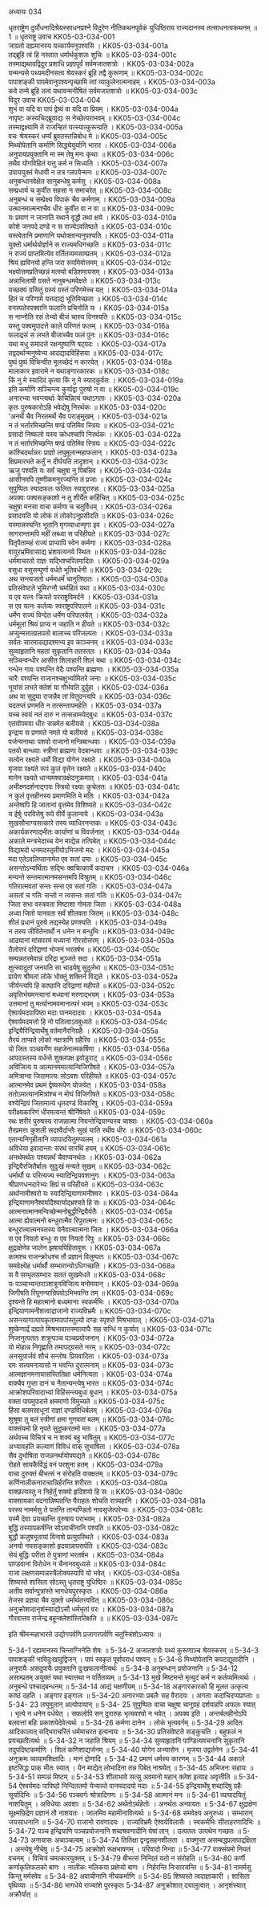 अध्यायः 034

धृतराष्ट्रेण दुर्योधनादिश्रेयस्साधनप्रश्ने विदुरेण नीतिकथनपूर्वकं युधिष्ठिराय राज्यदानस्य तत्साधनत्वकथनम् ॥ 1 ॥
धृतराष्ट्र उवाच 	KK05-03-034-001  
जाग्रतो दह्यमानस्य यत्कार्यमनुपश्यसि ।	KK05-03-034-001a  
तद्ब्रूहि त्वं हि नस्तात धर्मार्थकुशलः शुचिः ॥	KK05-03-034-001c  
तस्माद्यथावद्विदुर प्रशाधि प्रज्ञापूर्वं सर्वमजातशत्रोः ।	KK05-03-034-002a  
यन्मन्यसे पथ्यमदीनसत्व श्रेयस्करं ब्रूहि तद्वै कुरूणाम् ॥	KK05-03-034-002c  
पापाशङ्की पापमेवानुपश्यन्पृच्छामि त्वां व्याकुलेनात्मनाहम् ।	KK05-03-034-003a  
कवे तन्मे ब्रूहि तत्वं यथावन्मनीषितं सर्वमजातशत्रोः ॥	KK05-03-034-003c  
विदुर उवाच 	KK05-03-034-004  
शुभं वा यदि वा पापं द्वेष्यं वा यदि वा प्रियम् ।	KK05-03-034-004a  
नापृष्टः कस्यचिद्ब्रूयाद्यः स नेच्छेत्पराभवम् ॥	KK05-03-034-004c  
तस्माद्वक्ष्यामि ते राजन्हितं यत्स्यात्कुरून्प्रति ।	KK05-03-034-005a  
वचः श्रेयस्करं धर्म्यं ब्रुवतस्तन्निबोध मे ॥	KK05-03-034-005c  
मिथ्योपेतानि कर्माणि सिद्ध्येयुर्यानि भारत ।	KK05-03-034-006a  
अनुपायप्रयुक्तानि मा स्म तेषु मनः कृथाः ॥	KK05-03-034-006c  
तथैव योगविहितं यत्तु कर्म न सिध्यति ।	KK05-03-034-007a  
उपाययुक्तं मेधावी न तत्र ग्लपयेन्मनः ॥	KK05-03-034-007c  
अनुबन्धानवेक्षेत सानुबन्धेषु कर्मसु ।	KK05-03-034-008a  
सम्प्रधार्य च कुर्वीत सहसा न समाचरेत् ॥	KK05-03-034-008c  
अनुबन्धं च सम्प्रेक्ष्य विपाकं चैव कर्मणाम् ।	KK05-03-034-009a  
उत्थानमात्मनश्चैव धीरः कुर्वीत वा न वा ॥	KK05-03-034-009c  
यः प्रमाणं न जानाति स्थाने वृद्धौ तथा क्षये ।	KK05-03-034-010a  
कोशे जनपदे दण्डे न स राज्येऽवतिष्ठते ॥	KK05-03-034-010c  
यस्त्वेतानि प्रमाणानि यथोक्तान्यनुपश्यति ।	KK05-03-034-011a  
युक्तो धर्मार्थयोर्ज्ञाने स राज्यमधिगच्छति ॥	KK05-03-034-011c  
न राज्यं प्राप्तमित्येव वर्तितव्यमसाम्प्रतम् ।	KK05-03-034-012a  
श्रियं ह्यविनयो हन्ति जरा रूपमिवोत्तमम् ॥	KK05-03-034-012c  
भक्ष्योत्तमप्रतिच्छन्नं मत्स्यो बडिशमायसम् ।	KK05-03-034-013a  
अन्नाभिलाषी ग्रसते नानुबन्धमवेक्षते ॥	KK05-03-034-013c  
यच्छक्यं ग्रसितुं ग्रस्यं ग्रस्तं परिणमेच्च यत् ।	KK05-03-034-014a  
हितं च परिणामे यत्तदाद्यं भूतिमिच्छता ॥	KK05-03-034-014c  
वनस्पतेरपक्वानि फलानि प्रचिनोति यः ।	KK05-03-034-015a  
स नाप्नोति रसं तेभ्यो बीजं चास्य विनश्यति ॥	KK05-03-034-015c  
यस्तु पक्वमुपादत्ते काले परिणतं फलम् ।	KK05-03-034-016a  
फलाद्रसं स लभते बीजाच्चैव फलं पुनः ॥	KK05-03-034-016c  
यथा मधु समादत्ते रक्षन्पुष्पाणि षट्पदः ।	KK05-03-034-017a  
तद्वदर्थान्मनुष्येभ्य आदद्यादविहिंसया ॥	KK05-03-034-017c  
पुष्पं पुष्पं विचिन्वीत मूलच्छेदं न कारयेत् ।	KK05-03-034-018a  
मालाकार इवारामे न यथाङ्गारकारकः ॥	KK05-03-034-018c  
किं नु मे स्यादिदं कृत्वा किं नु मे स्यादकुर्वतः ।	KK05-03-034-019a  
इति कर्माणि सञ्चिन्त्य कुर्याद्वा पुरुषो न वा ॥	KK05-03-034-019c  
अनारभ्या भवन्त्यर्थाः केचिन्नित्यं यथाऽगताः ।	KK05-03-034-020a  
कृतः पुरुषकारोऽहि भवेद्येषु निरर्थकः ॥	KK05-03-034-020c  
\'अनर्थे चैव निरतमर्थे चैव पराङ्मुखम् ।	KK05-03-034-021a  
न तं भर्तारमिच्छन्ति षण्ढं पतिमिव स्त्रियः ॥	KK05-03-034-021c  
प्रसादो निष्फलो यस्य क्रोधश्चापि निरर्थकः ।	KK05-03-034-022a  
न तं भर्तारमिच्छन्ति षण्ढं पतिमिव स्त्रियः ॥	KK05-03-034-022c  
कांश्चिदर्थान्नरः प्राज्ञो लघुमूलान्महाफलान् ।	KK05-03-034-023a  
क्षिप्रमारभते कर्तुं न दीर्घयति तादृशान् ॥	KK05-03-034-023c  
ऋजु पश्यति यः सर्वं चक्षुषा नु पिबन्निव ।	KK05-03-034-024a  
आसीनमपि तूष्णीकमनुरज्यन्ति तं प्रजाः ॥	KK05-03-034-024c  
सुपुष्पितः स्यादफलः फलितः स्याद्दुरारुहः ।	KK05-03-034-025a  
अपक्वः पक्वसङ्काशो न तु शीर्येत कर्हिचित् ॥	KK05-03-034-025c  
चक्षुषा मनसा वाचा कर्मणा च चतुर्विधम् ।	KK05-03-034-026a  
प्रसादयति यो लोकं तं लोकोऽनुप्रसीदति ॥	KK05-03-034-026c  
यस्मात्त्रस्यन्ति भूतानि मृगव्याधान्मृगा इव ।	KK05-03-034-027a  
सागरान्तामपि महीं लब्ध्वा स परिहीयते ॥	KK05-03-034-027c  
पितृपैतामहं राज्यं प्राप्यापि स्वेन कर्मणा ।	KK05-03-034-028a  
वायुरभ्रमिवासाद्य भ्रंशयत्यनये स्थितः ॥	KK05-03-034-028c  
धर्ममाचरतो राज्ञः सद्भिश्चरितमादितः ।	KK05-03-034-029a  
वसुधा वसुसम्पूर्णा वर्धते भूतिवर्धनी ॥	KK05-03-034-029c  
अथ सन्त्यजतो धर्ममधर्मं चानुतिष्ठतः ।	KK05-03-034-030a  
प्रतिसंवेष्टते भूमिरग्नौ चर्माहितं यथा ॥	KK05-03-034-030c  
य एव यत्नः क्रियते परराष्ट्रविमर्दने ।	KK05-03-034-031a  
स एव यत्नः कर्तव्यः स्वराष्ट्रपरिपालने ॥	KK05-03-034-031c  
धर्मेण राज्यं विन्देत धर्मेण परिपालयेत् ।	KK05-03-034-032a  
धर्ममूलां श्रियं प्राप्य न जहाति न हीयते ॥	KK05-03-034-032c  
अप्युन्मत्तात्प्रलपतो बालाच्च परिजल्पतः ।	KK05-03-034-033a  
सर्वतः सारमादद्यादश्मभ्य इव काञ्चनम् ॥	KK05-03-034-033c  
सुव्याहृतानि महतां सुकृतानि ततस्ततः ।	KK05-03-034-034a  
सञ्चिन्वन्धीर आसीत शिलाहारी शिलं यथा ॥	KK05-03-034-034c  
गन्धेन गावः पश्यन्ति वेदैः पश्यन्ति ब्राह्मणाः ।	KK05-03-034-035a  
चारैः पश्यन्ति राजानश्चक्षुर्भ्यामितरे जनाः ॥	KK05-03-034-035c  
भूयांसं लभते क्लेशं या गौर्भवति दुर्दुहा ।	KK05-03-034-036a  
अथ या सुदुघा राजन्नैव तां वितुदन्त्यपि ॥	KK05-03-034-036c  
यदतप्तं प्रणमति न तत्सन्तापमर्हति ।	KK05-03-034-037a  
यच्च स्वयं नतं दारु न तत्सन्नामयेद्बुधः ॥	KK05-03-034-037c  
एतयोपमया धीरः सन्नमेत बलीयसे ।	KK05-03-034-038a  
इन्द्राय स प्रणमते नमते यो बलीयसे ॥	KK05-03-034-038c  
पर्जन्यनाथाः पशवो राजानो मन्त्रिबान्धवाः ।	KK05-03-034-039a  
पतयो बान्धवाः स्त्रीणां ब्राह्मणा वेदबान्धवाः ॥	KK05-03-034-039c  
सत्येन रक्ष्यते धर्मो विद्या योगेन रक्ष्यते ।	KK05-03-034-040a  
मृजया रक्ष्यते रूपं कुलं वृत्तेन रक्ष्यते ॥	KK05-03-034-040c  
मानेन रक्ष्यते धान्यमश्वान्रक्षेदनुक्रमात् ।	KK05-03-034-041a  
अभीक्ष्णदर्शनाद्गावः स्त्रियो रक्ष्याः कुचेलतः ॥	KK05-03-034-041c  
न कुलं वृत्तहीनस्य प्रमाणमिति मे मतिः ।	KK05-03-034-042a  
अन्तेष्वपि हि जातानां वृत्तमेव विशिष्यते ॥	KK05-03-034-042c  
य ईर्षुः परवित्तेषु रूपे वीर्ये कुलान्वये ।	KK05-03-034-043a  
सुखसौभाग्यसत्कारे तस्य व्याधिरनन्तकः ॥	KK05-03-034-043c  
अकार्यकरणाद्भीतः कार्याणां च विवर्जनात् ।	KK05-03-034-044a  
अकाले मन्त्रभेदाच्च येन माद्येन्न तत्पिबेत् ॥	KK05-03-034-044c  
विद्यामदो धनमदस्तृतीयोऽभिजनो मदः ।	KK05-03-034-045a  
मदा एतेऽवलिप्तानामेत एव सतां दमाः ॥	KK05-03-034-045c  
असन्तोऽभ्यर्थिताः सद्भिः क्वचित्कार्ये कदाचन ।	KK05-03-034-046a  
मन्यन्ते सन्तमात्मानमसन्तमपि विश्रुतम् ॥	KK05-03-034-046c  
गतिरात्मवतां सन्तः सन्त एव सतां गतिः ।	KK05-03-034-047a  
असतां च गतिः सन्तो न त्वसन्तः सतां गतिः ॥	KK05-03-034-047c  
जिता सभा वस्त्रवता मिष्टाशा गोमता जिता ।	KK05-03-034-048a  
अध्वा जितो यानवता सर्वं शीलवता जितम् ॥	KK05-03-034-048c  
शीलं प्रधानं पुरुषे तद्यस्येह प्रणश्यति ।	KK05-03-034-049a  
न तस्य जीवितेनार्थो न धनेन न बन्धुभिः ॥	KK05-03-034-049c  
आढ्यानां मांसपरमं मध्यानां गोरसोत्तरम् ।	KK05-03-034-050a  
तैलोत्तरं दरिद्राणां भोजनं भरतर्षभ ॥	KK05-03-034-050c  
सम्पन्नतरमेवान्नं दरिद्रा भुञ्जते सदा ।	KK05-03-034-051a  
क्षुत्स्वादुतां जनयति सा चाढ्येषु सुदुर्लभा ॥	KK05-03-034-051c  
प्रायेण श्रीमतां लोके भोक्तुं शक्तिर्न विद्यते ।	KK05-03-034-052a  
जीर्यन्त्यपि हि काष्ठानि दरिद्राणां महीपते ॥	KK05-03-034-052c  
अवृत्तिर्भयमन्त्यानां मध्यानां मरणाद्भयम् ।	KK05-03-034-053a  
उत्तमानां तु मर्त्यानामवमानात्परं भयम् ॥	KK05-03-034-053c  
ऐश्वर्यमदपापिष्ठा मदाः पानमदादयः ।	KK05-03-034-054a  
ऐश्वर्यमदमत्तो हि नो पतित्वाऽवबुध्यते ॥	KK05-03-034-054c  
इन्द्रियैरिन्द्रियार्थेषु वर्तमानैरनिग्रहैः ।	KK05-03-034-055a  
तैरयं ताप्यते लोको नक्षत्राणि ग्रहैरिव ॥	KK05-03-034-055c  
यो जितः पञ्चवर्गेण सहजेनात्मकर्षिणा ।	KK05-03-034-056a  
आपदस्तस्य वर्धन्ते शुक्लपक्ष इवोडुराट् ॥	KK05-03-034-056c  
अविजित्य य आत्मानममात्यान्विजिगीषते ।	KK05-03-034-057a  
अमित्रान्वा जितामात्यः सोऽवशः परिहीयते ॥	KK05-03-034-057c  
आत्मानमेव प्रथमं द्वेष्यरूपेण योजयेत् ।	KK05-03-034-058a  
ततोऽमात्यानमित्रांश्च न मोघं विजिगीषते ॥	KK05-03-034-058c  
वश्येन्द्रियं जितामात्यं धृतदण्डं विकारिषु ।	KK05-03-034-059a  
परीक्ष्यकारिणं धीरमत्यन्तं श्रीर्निषेवते ॥	KK05-03-034-059c  
रथः शरीरं पुरुषस्य राजन्नात्मा नियन्तेन्द्रियाण्यस्य चाश्वाः ।	KK05-03-034-060a  
तैरप्रमत्तः कुशली सदश्वैर्दान्तैः सुखं याति रथीव धीरः ॥	KK05-03-034-060c  
एतान्यनिगृहीतानि व्यापादयितुमप्यलम् ।	KK05-03-034-061a  
अविधेया इवादान्ताः सरथं सारथिं हयम् ॥	KK05-03-034-061c  
अनर्थमर्थतः पश्यन्नर्थं चैवाप्यनर्थतः ।	KK05-03-034-062a  
इन्द्रियैरजितैर्बालः सुदुःखं मन्यते सुखम् ॥	KK05-03-034-062c  
धर्मार्थौ यः परित्यज्य स्यादिन्द्रियवशानुगः ।	KK05-03-034-063a  
श्रीप्राणधनदारेभ्यः क्षिप्रं स परिहीयते ॥	KK05-03-034-063c  
अर्थानामीश्वरो यः स्यादिन्द्रियाणामनीश्वरः ।	KK05-03-034-064a  
इन्द्रियाणामनैश्वर्यादैश्वार्याद्भ्रश्यते हि सः ॥	KK05-03-034-064c  
आत्मनात्मानमन्विच्छेन्मनोबुद्धीन्द्रियैर्यतैः ।	KK05-03-034-065a  
आत्मा ह्येवात्मनो बन्धुरात्मैव रिपुरात्मनः ॥	KK05-03-034-065c  
बन्धुरात्मात्मनस्तस्य येनैवात्मात्मना जितः ।	KK05-03-034-066a  
स एव नियतो बन्धुः स एव नियतो रिपुः ॥	KK05-03-034-066c  
क्षुद्राक्षेणेव जालेन झषावपिहितावुरू ।	KK05-03-034-067a  
कामश्च राजन्क्रोधश्च तौ प्रज्ञानं विलुम्पतः ॥	KK05-03-034-067c  
समवेक्ष्येह धर्मार्थौ सम्भारान्योऽधिगच्छति ।	KK05-03-034-068a  
स वै सम्भृतसम्भारः सततं सुखमेधते ॥	KK05-03-034-068c  
यः पञ्चाभ्यन्तराञ्शत्रूनविजित्य मनोमयान् ।	KK05-03-034-069a  
जिगीषति रिपूनन्यान्रिपवोऽभिभवन्ति तम् ॥	KK05-03-034-069c  
दृश्यन्ते हि महात्मानो बध्यमानाः स्वकर्मभिः ।	KK05-03-034-070a  
इन्द्रियाणामनीशत्वाद्राजानो राज्यविभ्रमैः ॥	KK05-03-034-070c  
असन्त्यागात्पापकृतामपापांस्तुल्यो दण्डः स्पृशते मिश्रभावात् ।	KK05-03-034-071a  
शुष्केणार्द्रं दह्यते मिश्रभावात्तस्मात्पापैः सह सन्धिं न कुर्यात् ॥	KK05-03-034-071c  
निजानुत्पततः शत्रून्पञ्च पञ्चप्रयोजनान् ।	KK05-03-034-072a  
यो मोहान्न निगृह्णाति तमापद्ग्रसते नरम् ॥	KK05-03-034-072c  
अनसूयार्जवं शौचं सन्तोषः प्रियवादिता ।	KK05-03-034-073a  
दमः सत्यमनायासो न भवन्ति दुरात्मनाम् ॥	KK05-03-034-073c  
आत्मज्ञानमनायासस्तितिक्षा धर्मनित्यता ।	KK05-03-034-074a  
वाक्चैव गुप्ता दानं च नैतान्यन्त्येषु भारत ॥	KK05-03-034-074c  
आक्रोशपरिवादाभ्यां विहिंसन्त्यबुधा बुधान् ।	KK05-03-034-075a  
वक्ता पापमुपादत्ते क्षममाणो विमुच्यते ॥	KK05-03-034-075c  
हिंसा बलमसाधूनां राज्ञां दण्डविधिर्बलम् ।	KK05-03-034-076a  
शुश्रूषा तु बलं स्त्रीणां क्षमा गुणवतां बलम् ॥	KK05-03-034-076c  
वाक्संयमो हि नृपते सुदुष्करतमो मतः ।	KK05-03-034-077a  
अर्थवच्च विचित्रं च न शक्यं बहु भाषितुम् ॥	KK05-03-034-077c  
अभ्यावहति कल्याणं विविधं वाक् सुभाषिता ।	KK05-03-034-078a  
सैव दुर्भाषिता राजन्ननर्थायोपपद्यते ॥	KK05-03-034-078c  
रोहते सायकैर्विद्धं वनं परशुना हतम् ।	KK05-03-034-079a  
वाचा दुरुक्तं बीभत्सं न संरोहति वाक्क्षतम् ॥	KK05-03-034-079c  
कर्णिनालीकनाराचान्निर्हरन्ति शरीरतः ।	KK05-03-034-080a  
वाक्छल्यस्तु न निर्हर्तुं शक्यो हृदिशयो हि सः ॥	KK05-03-034-080c  
वाक्सायका वदनान्निष्पतन्ति यैराहतः शोचति रात्र्यहानि ।	KK05-03-034-081a  
परस्य नामर्मसु ते पतन्ति तान्पण्डितो नावसृजेत्परेभ्यः ॥	KK05-03-034-081c  
यस्मै देवाः प्रयच्छन्ति पुरुषाय पराभवम् ।	KK05-03-034-082a  
बुद्धिं तस्यापकर्षन्ति सोऽवाचीनानि पश्यति ॥	KK05-03-034-082c  
बुद्धौ कलुषभूतायां विनाशे प्रत्युपस्थिते ।	KK05-03-034-083a  
अनयो नयसङ्काशो हृदयान्नापसर्पति ॥	KK05-03-034-083c  
सेयं बुद्धिः परीता ते पुत्राणां भरतर्षभ ।	KK05-03-034-084a  
पाण्डवानां विरोधेन न चैनानवबुध्यसे ॥	KK05-03-034-084c  
राजा लक्षणसम्पन्नस्त्रैलोक्यस्यापि यो भवेत् ।	KK05-03-034-085a  
शिष्यस्ते शासिता सोऽस्तु धृतराष्ट्र युधिष्ठिरः ॥	KK05-03-034-085c  
अतीव सर्वान्पुत्रांस्ते भागधेयपुरस्कृतः ।	KK05-03-034-086a  
तेजसा प्रज्ञया चैव युक्तो धर्मार्थतत्त्ववित् ॥	KK05-03-034-086c  
अनुक्रोशादानृशंस्याद्योऽसौ धर्मभृतां वरः ।	KK05-03-034-087a  
गौरवात्तव राजेन्द्र बहून्क्लेशांस्तितिक्षति ॥ ॥	KK05-03-034-087c  

इति श्रीमन्महाभारते उद्योगपर्वणि प्रजागरपर्वणि चतुस्त्रिंशोऽध्यायः ॥

5-34-1 दह्यमानस्य चिन्ताग्निनेति शेषः ॥ 5-34-2 अजातशत्रोः पथ्यं कुरूणाञ्च श्रेयस्करम् ॥ 5-34-3 पापाशङ्की भाविदुःखादुद्विजन् । पापं स्वकृतं पूर्वापराधं पश्यन् ॥ 5-34-6 मिथ्योपेतानि कपटद्यूतादीनि । अनुपायैः असदुपायैः प्रयुक्तानि दुःखफलानीत्यर्थः ॥ 5-34-8 अनुबन्धान् प्रयोजनानि ॥ 5-34-12 असाम्प्रतम् अयुक्तं यथा स्यात्तथा न वर्तितव्यम् ॥ 5-34-13 मुखे मिष्टमन्ते मृत्युदं कर्म न कर्तव्यमित्यर्थः । अनुबन्धे पश्चाद्बन्धनम् ॥ 5-34-14 आद्यं भक्षणीयम् ॥ 5-34-18 अङ्गारकारको हि मूलत उत्कृत्य काष्ठं दहति । अङ्गार इङ्गालः ॥ 5-34-20 अनारभ्याः प्रबलैः सह वैरादयः । अगताः कदाचिदप्यप्राप्ताः ॥ 5-34- 23 लघुमूलान् अल्पोपायान् ॥ 5-34- 25 सुपुष्पितः वाचा चक्षुषा चानुग्रहं दर्शयन्नपि अफलः स्यात् । भृत्ये न धनेन वर्धयेत् । सफलोपि सन् दुरारुहः भृत्यवश्यो न भवेत् । अपक्व इति । अन्तर्बलहीनोऽपि बलवत्तां बहिः प्रकाशयेदेवेत्यर्थः ॥ 5-34-26 कर्मणा दानेन । लोकं भृत्यवर्गम् ॥ 5-34-29 आदितः आदिकालात् सद्भिराचरितं धर्ममाचरत इत्यन्वयः ॥ 5-34-30 प्रतिसंवेष्टते सङ्कुचति । बहुफलं न प्रयच्छतीत्यर्थः ॥ 5-34-32 न जहाति श्रियम् ॥ 5-34-34 सुव्याहृतानि पाण्डित्यवचनानि सुकृतानि तदुपदिष्टकर्माणि । शिलं कणिशाद्यर्जनम् ॥ 5-34-40 योगेन अभ्यासेन । मृजया उद्वर्तनेन ॥ 5-34-41 अनुक्रमः व्यायामशिक्षादिः । मानं द्रोणादि ॥ 5-34-42 प्रमाणं धर्मस्य कारणम् ॥ 5-34-44 अकाले इष्टसिद्धः प्राक् भीतः स्यात् । येन माद्येत् लोभादिना तन्न पिबेत् नाश्रयेत् ॥ 5-34-45 अभिजनः सहायः ॥ 5-34-51 सम्पन्नं मिष्टम् ॥ 5-34-53 शीलाभावे सत्सु अवमानो महान् क्लेश इत्याह अवृत्तीति ॥ 5-34-54 ऐश्वर्यमदः पापिष्ठो निन्दिततमो येभ्यस्ते पानमदादयो मदाः ॥ 5-34-55 इन्द्रियार्थेषु शब्दादिषु ग्रहैः सूर्यादिभिः ॥ 5-34-56 पञ्चवर्गः श्रोत्रादिगणः ॥ 5-34-58 आत्मानं मनः ॥ 5-34-61 व्यापादयितुं नाशयितुम् । अविधेयाः अवशाः ॥ 5-34-62 अर्थतोऽर्थहेतोः । अनर्थतः अन्यायतः ॥ 5-34-67 क्षुद्राक्षेण सूक्ष्मछिद्रेण प्रज्ञानं तौ नाशयतः । जालमिव महामीनावित्यर्थः ॥ 5-34-68 समवेक्ष्य अनुरुध्य । सम्भारान् जयसाधनानि ॥ 5-34-70 राजानो रावणादयः । राज्यविभ्रमैः ऐश्वर्यविलासैः । स्वकर्मभिः सीताहरणादिभिः ॥ 5-34-72 पञ्च इन्द्रियाणि पञ्चप्रयोजनानि शब्दश्रवणादीनि येषां तान् । उत्पततः उत्पथेन गच्छतः ॥ 5-34-73 अनायासः अचाञ्चल्यम् ॥ 5-34-74 तितिक्षा द्वन्द्वसहनशीलता । वाक्गुप्ता असम्बद्धप्रलापाद्रक्षिता । अन्त्येषु नीचेषु ॥ 5-34-75 आक्रोशो रूक्षभाषणम् । परिवादो निन्दा ॥ 5-34-77 वाक्संयमो नियतं वचनम् । विचित्रं चमत्कारयुक्तम् ॥ 5-34-79 बीभत्सं निन्दितं यतो न संरोहति ॥ 5-34-80 कर्णी कर्णाकृतिफलको बाणः । नालीकः नलिकया प्रक्षेप्यो बाणः । निर्हरन्ति निःसारयन्ति ॥ 5-34-81 नामर्मसु किन्तु मर्मस्वेव ॥ 5-34-82 अवाचीनानि नीचकर्माणि ॥ 5-34-85 शिष्यस्ते त्वदाज्ञाकारी । शासिता पृथिव्याः ॥ 5-34-86 भागधेये राज्यांशे पुरस्कृतः 5-34-87 अनुक्रोशात् दयालुत्वात् । आनृशंस्यात् अक्रौर्यात् ॥
